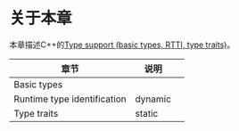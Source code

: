 # 关于本章

本章描述C++的[Type support (basic types, RTTI, type traits)](https://en.cppreference.com/w/cpp/types)。

| 章节                        | 说明    |      |
| --------------------------- | ------- | ---- |
| Basic types                 |         |      |
| Runtime type identification | dynamic |      |
| Type traits                 | static  |      |

